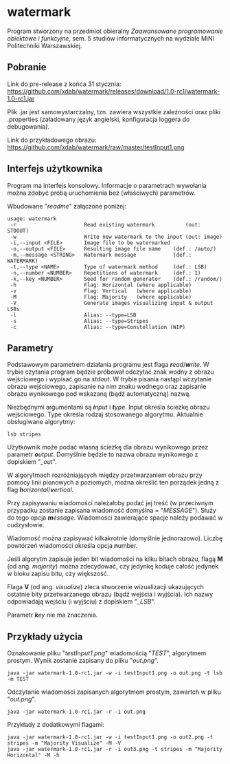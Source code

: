 
# watermark

Program stworzony na przedmiot obieralny *Zaawansowane programowanie obiektowe i funkcyjne*, sem. 5 studiów informatycznych na wydziale MiNI Politechniki Warszawskiej.


## Pobranie

Link do pre-release z końca 31 stycznia:
https://github.com/xdab/watermark/releases/download/1.0-rc1/watermark-1.0-rc1.jar

Plik .jar jest samowystarczalny, tzn. zawiera wszystkie zależności oraz pliki .properties (załadowany język angielski, konfiguracja loggera do debugowania).

Link do przykładowego obrazu:
https://github.com/xdab/watermark/raw/master/testInput1.png

## Interfejs użytkownika

Program ma interfejs konsolowy. Informacje o parametrach wywołania można zdobyć próbą uruchomienia bez (właściwych) parametrów.

Wbudowane "*readme*" załączone poniżej:

    usage: watermark
     -r                      Read existing watermark          (out: STDOUT)
     -w                      Write new watermark to the input (out: image)
     -i,--input <FILE>       Image file to be watermarked
     -o,--output <FILE>      Resulting image file name    (def.: /auto/)
     -m,--message <STRING>   Watermark message            (def.: WATERMARK)
     -t,--type <NAME>        Type of watermark method     (def.: LSB)
     -n,--number <NUMBER>    Repetitions of watermark     (def.: 1)
     -k,--key <NUMBER>       Seed for random generator    (def.: /random/)
     -h                      Flag: Horizontal (where applicable)
     -v                      Flag: Vertical   (where applicable)
     -M                      Flag: Majority   (where applicable)
     -V                      Generate images visualizing input & output LSBs
     -l                      Alias: --type=LSB
     -s                      Alias: --type=Stripes
     -c                      Alias: --type=Constellation (WIP)


## Parametry

Podstawowym parametrem działania programu jest flaga ***r**ead*/***w**rite*. 
W trybie czytania program będzie próbował odczytać znak wodny z obrazu wejściowego i wypisać go na *stdout*.
W trybie pisania nastąpi wczytanie obrazu wejściowego, zapisanie na nim znaku wodnego oraz zapisanie obrazu wynikowego pod wskazaną (bądź automatyczną) nazwą.

Niezbędnymi argumentami są ***i**nput* i ***t**ype*. Input określa ścieżkę obrazu wejściowego. Type określa rodzaj stosowanego algorytmu.
Aktualnie obsługiwane algorytmy:

    lsb stripes

Użytkownik może podać własną ścieżkę dla obrazu wynikowego przez parametr ***o**utput*.  Domyślnie będzie to nazwa obrazu wynikowego z dopiskiem "*_out*".

W algorytmach rozróżniających między przetwarzaniem obrazu przy pomocy linii pionowych a poziomych, można określić ten porządek jedną z flag ***h**orizontal*/***v**ertical*.

Przy zapisywaniu wiadomości należałoby podać jej treść (w przeciwnym przypadku zostanie zapisana wiadomość domyślna = "*MESSAGE*").
Służy do tego opcja ***m**essage*. Wiadomości zawierające spacje należy podawać w cudzysłowie.

Wiadomość można zapisywać kilkakrotnie (domyślnie jednorazowo).
Liczbę powtórzeń wiadomości określa opcja **n**umber.

Jeśli algorytm zapisuje jeden bit wiadomości na kilku bitach obrazu, flagą **M** (od ang. *majority*) można zdecydować, czy jedynkę koduje całość jedynek w bloku zapisu bitu, czy większość.

Flaga **V** (od ang. *visualize*) zleca stworzenie wizualizacji ukazujących ostatnie bity przetwarzanego obrazu (bądź wejścia i wyjścia). Ich nazwy odpowiadają wejściu (i wyjściu) z dopiskiem "*_LSB*".

Parametr ***k**ey* nie ma znaczenia.

## Przykłady użycia

Oznakowanie pliku "*testInput1.png*" wiadomością "*TEST*", algorytmem prostym.
Wynik zostanie zapisany do pliku "*out.png*".

    java -jar watermark-1.0-rc1.jar -w -i testInput1.png -o out.png -t lsb -m TEST

Odczytanie wiadomości zapisanych algorytmem prostym, zawartch w pliku "*out.png*".

    java -jar watermark-1.0-rc1.jar -r -i out.png

Przykłady z dodatkowymi flagami:

    java -jar watermark-1.0-rc1.jar -w -i testInput1.png -o out2.png -t stripes -m "Majority Visualize" -M -V
    java -jar watermark-1.0-rc1.jar -r -i out3.png -t stripes -m "Majority Horizontal" -M -h

